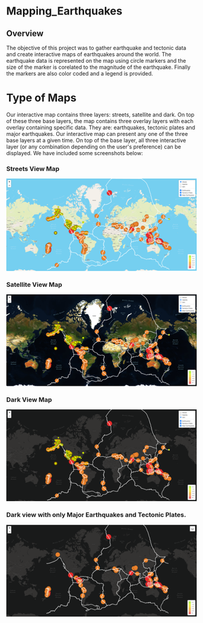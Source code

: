 # Mapping_Earthquakes

## Overview
The objective of this project was to gather earthquake and tectonic data and create interactive maps of earthquakes around the world. The earthquake data is represented on the map using circle markers and the size of the marker is corelated to the magnitude of the earthquake. Finally the markers are also color coded and a legend is provided. 

# Type of Maps
Our interactive map contains three layers: streets, satellite and dark. On top of these three base layers, the map contains three overlay layers with each overlay containing specific data. They are: earthquakes, tectonic plates and major earthquakes. Our interactive map can present any one of the three base layers at a given time. On top of the base layer, all three interactive layer (or any combination depending on the user's preference) can be displayed. We have included some screenshots below: 

### Streets View Map

![](https://github.com/ysbcode/Mapping_Earthquakes/blob/main/Earthquake_Challenge/images/Street%20view.PNG?raw=true)

### Satellite View Map
![](https://github.com/ysbcode/Mapping_Earthquakes/blob/main/Earthquake_Challenge/images/Satellite%20view.PNG?raw=true)

### Dark View Map
![](https://github.com/ysbcode/Mapping_Earthquakes/blob/main/Earthquake_Challenge/images/Dark%20view.PNG?raw=true)

### Dark view with only Major Earthquakes and Tectonic Plates.
![](https://github.com/ysbcode/Mapping_Earthquakes/blob/main/Earthquake_Challenge/images/Major%20Earthquakes%20and%20Tectonic%20Plate.PNG?raw=true)
